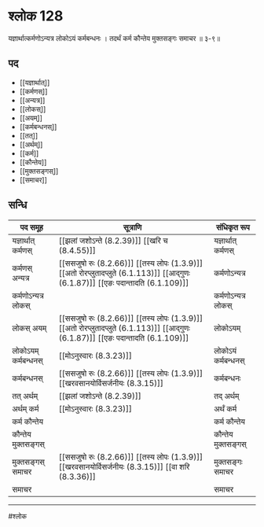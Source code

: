 # श्लोक 128

यज्ञार्थात्कर्मणोऽन्यत्र लोकोऽयं कर्मबन्धनः ।
तदर्थं कर्म कौन्तेय मुक्तसङ्गः समाचर ॥ ३-९॥


## पद 

- [[यज्ञार्थात्]]
- [[कर्मणस्]]
- [[अन्यत्र]]
- [[लोकस्]]
- [[अयम्]]
- [[कर्मबन्धनस्]]
- [[तत्]]
- [[अर्थम्]]
- [[कर्म]]
- [[कौन्तेय]]
- [[मुक्तसङ्गस्]]
- [[समाचर]]

## सन्धि

| पद समूह | सूत्राणि | संधिकृत रूप |
| ----- | ----- | ----- |
| यज्ञार्थात् कर्मणस् |  [[झलां जशोऽन्ते (8.2.39)]] [[खरि च (8.4.55)]] | यज्ञार्थात् कर्मणस् |
| कर्मणस् अन्यत्र |  [[ससजुषो रुः (8.2.66)]] [[तस्य लोपः (1.3.9)]] [[अतो रोरप्लुतादप्लुते (6.1.113)]] [[आद्गुणः (6.1.87)]] [[एङः पदान्तादति (6.1.109)]] | कर्मणोऽन्यत्र |
| कर्मणोऽन्यत्र लोकस् |  | कर्मणोऽन्यत्र लोकस् |
| लोकस् अयम् |  [[ससजुषो रुः (8.2.66)]] [[तस्य लोपः (1.3.9)]] [[अतो रोरप्लुतादप्लुते (6.1.113)]] [[आद्गुणः (6.1.87)]] [[एङः पदान्तादति (6.1.109)]] | लोकोऽयम् |
| लोकोऽयम् कर्मबन्धनस् |  [[मोऽनुस्वारः (8.3.23)]] | लोकोऽयं कर्मबन्धनस् |
| कर्मबन्धनस् |  [[ससजुषो रुः (8.2.66)]] [[तस्य लोपः (1.3.9)]] [[खरवसानयोर्विसर्जनीयः (8.3.15)]] | कर्मबन्धनः |
| तत् अर्थम् |  [[झलां जशोऽन्ते (8.2.39)]] | तद् अर्थम् |
| अर्थम् कर्म |  [[मोऽनुस्वारः (8.3.23)]] | अर्थं कर्म |
| कर्म कौन्तेय |  | कर्म कौन्तेय |
| कौन्तेय मुक्तसङ्गस् |  | कौन्तेय मुक्तसङ्गस् |
| मुक्तसङ्गस् समाचर |  [[ससजुषो रुः (8.2.66)]] [[तस्य लोपः (1.3.9)]] [[खरवसानयोर्विसर्जनीयः (8.3.15)]] [[वा शरि (8.3.36)]] | मुक्तसङ्गः समाचर |
| समाचर |  | समाचर |


---

#श्लोक